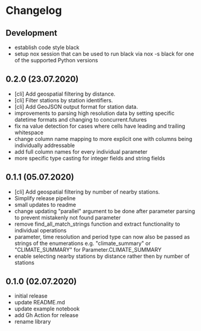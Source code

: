 # Changelog

## Development
- establish code style black
- setup nox session that can be used to run black via nox -s black for one of the supported 
Python versions

## 0.2.0 (23.07.2020)
- [cli] Add geospatial filtering by distance.
- [cli] Filter stations by station identifiers.
- [cli] Add GeoJSON output format for station data.
- improvements to parsing high resolution data by setting specific datetime formats and changing to concurrent.futures
- fix na value detection for cases where cells have leading and trailing whitespace
- change column name mapping to more explicit one with columns being individually addressable
- add full column names for every individual parameter
- more specific type casting for integer fields and string fields

## 0.1.1 (05.07.2020)
- [cli] Add geospatial filtering by number of nearby stations.
- Simplify release pipeline
- small updates to readme
- change updating "parallel" argument to be done after parameter parsing to prevent mistakenly not found 
parameter
- remove find_all_match_strings function and extract functionality to individual operations
- parameter, time resolution and period type can now also be passed as strings of the enumerations e.g.
"climate_summary" or "CLIMATE_SUMMARY" for Parameter.CLIMATE_SUMMARY
- enable selecting nearby stations by distance rather then by number of stations

## 0.1.0 (02.07.2020)
- initial release
- update README.md
- update example notebook
- add Gh Action for release
- rename library
